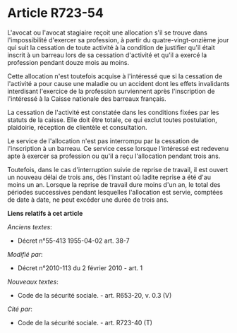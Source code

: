 # Article R723-54

L'avocat ou l'avocat stagiaire reçoit une allocation s'il se trouve dans l'impossibilité d'exercer sa profession, à partir du
quatre-vingt-onzième jour qui suit la cessation de toute activité à la condition de justifier qu'il était inscrit à un
barreau lors de sa cessation d'activité et qu'il a exercé la profession pendant douze mois au moins. 

Cette allocation n'est toutefois acquise à l'intéressé que si la cessation de l'activité a pour cause une maladie ou un
accident dont les effets invalidants interdisant l'exercice de la profession surviennent après l'inscription de l'intéressé à
la Caisse nationale des barreaux français. 

La cessation de l'activité est constatée dans les conditions fixées par les statuts de la caisse. Elle doit être totale, ce
qui exclut toutes postulation, plaidoirie, réception de clientèle et consultation. 

Le service de l'allocation n'est pas interrompu par la cessation de l'inscription à un barreau. Ce service cesse lorsque
l'intéressé est redevenu apte à exercer sa profession ou qu'il a reçu l'allocation pendant trois ans. 

Toutefois, dans le cas d'interruption suivie de reprise de travail, il est ouvert un nouveau délai de trois ans, dès
l'instant où ladite reprise a été d'au moins un an. Lorsque la reprise de travail dure moins d'un an, le total des périodes
successives pendant lesquelles l'allocation est servie, comptées de date à date, ne peut excéder une durée de trois ans.

**Liens relatifs à cet article**

_Anciens textes_:

  - Décret n°55-413 1955-04-02 art. 38-7

_Modifié par_:

  - Décret n°2010-113 du 2 février 2010 - art. 1

_Nouveaux textes_:

  - Code de la sécurité sociale. - art. R653-20, v. 0.3 (V)

_Cité par_:

  - Code de la sécurité sociale. - art. R723-40 (T)
